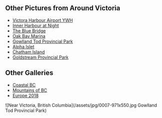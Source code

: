 ## Other Pictures from Around Victoria
<ul class="gallerylist">
 <li><a href="victoria-harbour-airport">Victora Harbour Airport YWH</a></li>
 <li><a href="inner-harbour-at-night">Inner Harbour at Night</a></li>
 <li><a href="blue-bridge">The Blue Bridge</a></li>
 <li><a href="oak-bay-marina">Oak Bay Marina</a></li>
 <li><a href="gowlland-tod">Gowlland Tod Provincial Park</a></li>
 <li><a href="alpha-islet">Alpha Islet</a>
 <li><a href="chatham-island">Chatham Island</a></li>
 <li><a href="above-the-falls">Goldstream Provincial Park</a></li>
</ul>

## Other Galleries
<ul class="gallerylist">
 <li><a href="/pictures/british-columbia/coast/">Coastal BC</a></li>
 <li><a href="/pictures/british-columbia/mountains/">Mountains of BC</a></li>
 <li><a href="/pictures/europe2018/">Europe 2018</a></li>
</ul>

![Near Victoria, British Columbia](/assets/jpg/0007-971x550.jpg Gowlland Tod Provincial Park)
